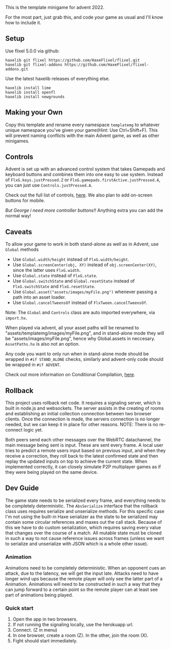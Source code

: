This is the template minigame for advent 2022.

For the most part, just grab this,
and code your game as usual and I'll know how to include it.

## Setup

Use flixel 5.0.0 via github:
```
haxelib git flixel https://github.com/HaxeFlixel/flixel.git
haxelib git flixel-addons https://github.com/HaxeFlixel/flixel-addons.git
```
Use the latest haxelib releases of everything else.
```
haxelib install lime
haxelib install openfl
haxelib install newgrounds
```

## Making your Own
Copy this template and rename every namespace `templatemg` to whatever unique namespace you've
given your game(Hint: Use Ctrl+Shift+F). This will prevent naming conflicts with the main Advent game, as well as other
minigames.

## Controls
Advent is set up with an advanced control system that takes Gamepads and keyboard buttons and
combines them into one easy to use system. Instead of `FlxG.keys.justPressed.Z` or
`FlxG.gamepads.firstActive.justPressed.A`, you can just use `Controls.justPressed.A`.

Check out the full list of controls, [here](https://github.com/BrandyBuizel/Advent2022/blob/main/source/ui/Controls.hx#L53-L77).
We also plan to add on-screen buttons for mobile.

*But George i need more controller buttons!!*
Anything extra you can add the normal way!

## Caveats
To allow your game to work in both stand-alone as well as in Advent, use `Global` methods
- Use `Global.width/height` instead of `FlxG.width/height`.
- Use `Global.screenCenter(obj, XY)` instead of `obj.screenCenter(XY)`, since the latter uses `FlxG.width`.
- Use `Global.state` instead of `FlxG.state`.
- Use `Global.switchState` and `Global.resetState` instead of `FlxG.switchState` and `FlxG.resetState`.
- Use `Global.asset("assets/images/myFile.png")` whenever passing a path into an asset loader.
- Use `Global.cancelTweensOf` instead of `FlxTween.cancelTweensOf`.

Note: The `Global` and `Controls` class are auto imported everywhere, via `import.hx`.

When played via advent, all your asset paths will be renamed to "assets/templatemg/images/myFile.png",
and in stand-alone mode they will be "assets/images/myFile.png", hence why Global.assets in neccesary.
`AssetPaths.hx` is also not an option.

Any code you want to only run when in stand-alone mode should be wrapped in `#if STAND_ALONE` checks,
similarly and advent-only code should be wrapped in `#if ADVENT`.

Check out more information on Conditional Compilation, [here](https://haxe.org/manual/lf-condition-compilation.html).

## Rollback

This project uses rollback net code. It requires a signaling server, which is built in node.js and websockets. The server assists in the creating of rooms and establishing an initial collection connection between two browser clients. Once the connection is made, the servers connection is no longer needed, but we can keep it in place for other reasons. NOTE: There is no re-connect logic yet.

Both peers send each other messages over the WebRTC datachannel, the main message being sent is input. These are sent every frame. A local user tries to predict a remote users input based on previous input, and when they receive a correction, they roll back to the latest confirmed state and then replay the updated inputs on top to achieve the current state. When implemented correctly, it can closely simulate P2P multiplayer games as if they were being played on the same device.

## Dev Guide

The game state needs to be serialized every frame, and everything needs to be completely deterministic. The `AbsSerialize` interface that the rollback class uses requires serialize and unserialize methods. For this specific case I'm not using the built-in Haxe serializer as the state to be serialized may contain some circular references and maxes out the call stack. Because of this we have to do custom serialization, which requires saving every value that changes over the course of a match. All mutable state must be cloned in such a way to not cause reference issues across frames (unless we want to serialize and unserialize with JSON which is a whole other issue).

### Animation

Animations need to be completely deterministic. When an opponent cues an attack, due to the latency, we will get the input late. Attacks need to have longer wind ups because the remote player will only see the latter part of a Animation. Animations will need to be constructed in such a way that they can jump forward to a certain point so the remote player can at least see part of animations being played.

### Quick start

1. Open the app in two browsers.
2. If not running the signaling locally, use the herokuapp url.
3. Connect. (Z in menu)
4. In one browser, create a room (Z). In the other, join the room (X).
5. Fight should start immediately.
